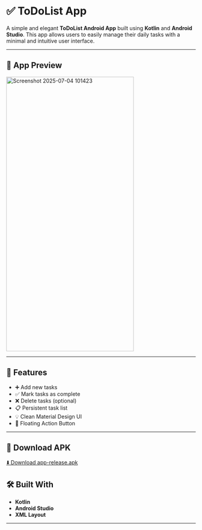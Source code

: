 # ✅ ToDoList App

A simple and elegant **ToDoList Android App** built using **Kotlin** and **Android Studio**. This app allows users to easily manage their daily tasks with a minimal and intuitive user interface.

---

## 📱 App Preview

<img width="339" height="730" alt="Screenshot 2025-07-04 101423" src="https://github.com/user-attachments/assets/db129264-4b63-476f-a6f7-6b717d4656bb" />

---

## 🚀 Features

- ➕ Add new tasks
- ✅ Mark tasks as complete
- ❌ Delete tasks (optional)
- 📋 Persistent task list 
- 💡 Clean Material Design UI
- 🎯 Floating Action Button

---

## 🔗 Download APK

[⬇️ Download app-release.apk](https://github.com/Priya-lamba/ToDoList-App/releases/download/v1.0/app-debug.apk)


## 🛠️ Built With

- **Kotlin**
- **Android Studio**
- **XML Layout**
  

---


